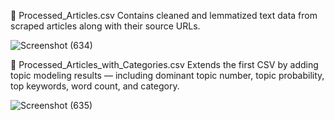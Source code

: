 🔹 Processed_Articles.csv
Contains cleaned and lemmatized text data from scraped articles along with their source URLs.

![Screenshot (634)](https://github.com/user-attachments/assets/7bfa127e-3dba-4137-a853-99b6e51c04e3)

🔹 Processed_Articles_with_Categories.csv
Extends the first CSV by adding topic modeling results — including dominant topic number, topic probability, top keywords, word count, and category.

![Screenshot (635)](https://github.com/user-attachments/assets/664ad0a7-f8ad-4265-9855-35229df31c3f)
